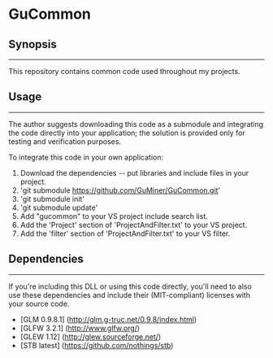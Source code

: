 # GuCommon
## Synopsis
-----------
This repository contains common code used throughout my projects. 

## Usage
--------------
The author suggests downloading this code as a submodule and integrating the code directly into your application; the solution is provided only for testing and verification purposes.

To integrate this code in your own application:
1. Download the dependencies -- put libraries and include files in your project.
2. 'git submodule https://github.com/GuMiner/GuCommon.git'
3. 'git submodule init'
4. 'git submodule update'
5. Add "gucommon" to your VS project include search list.
6. Add the 'Project' section of 'ProjectAndFilter.txt' to your VS project.
7. Add the 'filter' section of 'ProjectAndFilter.txt' to your VS filter.

## Dependencies
---------------
If you're including this DLL or using this code directly, you'll need to also use these dependencies and include their (MIT-compliant) licenses with your source code.

* [GLM 0.9.8.1] (http://glm.g-truc.net/0.9.8/index.html)
* [GLFW 3.2.1] (http://www.glfw.org/)
* [GLEW 1.12] (http://glew.sourceforge.net/)
* [STB latest] (https://github.com/nothings/stb)